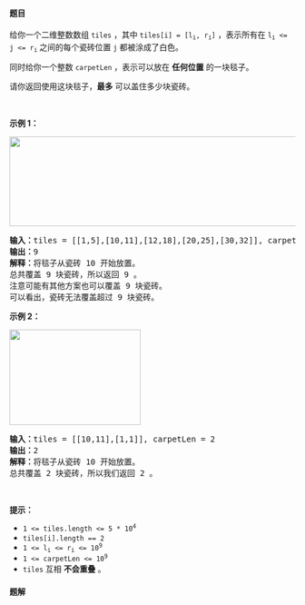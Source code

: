 #### 题目
<p>给你一个二维整数数组&nbsp;<code>tiles</code>&nbsp;，其中&nbsp;<code>tiles[i] = [l<sub>i</sub>, r<sub>i</sub>]</code>&nbsp;，表示所有在&nbsp;<code>l<sub>i</sub> &lt;= j &lt;= r<sub>i</sub></code>&nbsp;之间的每个瓷砖位置 <code>j</code>&nbsp;都被涂成了白色。</p>

<p>同时给你一个整数&nbsp;<code>carpetLen</code>&nbsp;，表示可以放在&nbsp;<strong>任何位置</strong>&nbsp;的一块毯子。</p>

<p>请你返回使用这块毯子，<strong>最多</strong>&nbsp;可以盖住多少块瓷砖。</p>

<p>&nbsp;</p>

<p><strong>示例 1：</strong></p>

<p><img alt="" src="https://assets.leetcode.com/uploads/2022/03/25/example1drawio3.png" style="width: 644px; height: 158px;" /></p>

<pre>
<b>输入：</b>tiles = [[1,5],[10,11],[12,18],[20,25],[30,32]], carpetLen = 10
<b>输出：</b>9
<b>解释：</b>将毯子从瓷砖 10 开始放置。
总共覆盖 9 块瓷砖，所以返回 9 。
注意可能有其他方案也可以覆盖 9 块瓷砖。
可以看出，瓷砖无法覆盖超过 9 块瓷砖。
</pre>

<p><strong>示例 2：</strong></p>

<p><img alt="" src="https://assets.leetcode.com/uploads/2022/03/24/example2drawio.png" style="width: 231px; height: 168px;" /></p>

<pre>
<strong>输入：</strong>tiles = [[10,11],[1,1]], carpetLen = 2
<b>输出：</b>2
<b>解释：</b>将毯子从瓷砖 10 开始放置。
总共覆盖 2 块瓷砖，所以我们返回 2 。
</pre>

<p>&nbsp;</p>

<p><strong>提示：</strong></p>

<ul>
	<li><code>1 &lt;= tiles.length &lt;= 5 * 10<sup>4</sup></code></li>
	<li><code>tiles[i].length == 2</code></li>
	<li><code>1 &lt;= l<sub>i</sub> &lt;= r<sub>i</sub> &lt;= 10<sup>9</sup></code></li>
	<li><code>1 &lt;= carpetLen &lt;= 10<sup>9</sup></code></li>
	<li><code>tiles</code>&nbsp;互相 <strong>不会重叠</strong>&nbsp;。</li>
</ul>


 #### 题解